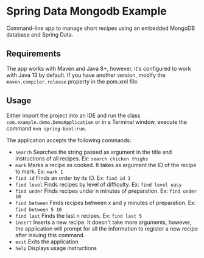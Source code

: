 # Spring Data Mongodb Example

Command-line app to manage short recipes using an embedded MongoDB database and Spring Data.

## Requirements
The app works with Maven and Java 8+, however, it's configured to work with Java 13 by default. If you have another version, modify the `maven.compiler.release` property in the pom.xml file.

## Usage
Either import the project into an IDE and run the class `com.example.demo.DemoApplication` or in a Terminal window, execute the command `mvn spring-boot:run`.

The application accepts the following commands:
- `search`          Searches the string passed as argument in the title and instructions of all recipes. Ex: `search chicken thighs`
- `mark`            Marks a recipe as cooked. It takes as argument the ID of the recipe to mark. Ex: `mark 1`
- `find id`         Finds an order by its ID. Ex: `find id 1`
- `find level`      Finds recipes by level of difficulty. Ex: `find level easy`
- `find under`      Finds recipes under n minutes of preparation. Ex: `find under 10`
- `find between`    Finds recipes between x and y minutes of preparation. Ex: `find between 5 10`
- `find last`       Finds the last n recipes. Ex: `find last 5`
- `insert`          Inserts a new recipe. It doesn't take more arguments, however, the application will prompt for all the information to register a new recipe after issuing this command.
- `exit`            Exits the application
- `help`            Displays usage instructions